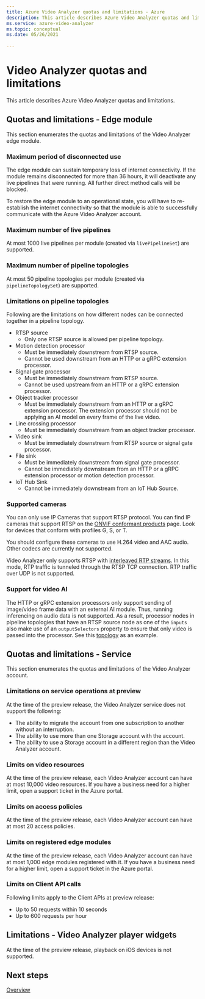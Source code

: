 ```yaml
---
title: Azure Video Analyzer quotas and limitations - Azure
description: This article describes Azure Video Analyzer quotas and limitations.
ms.service: azure-video-analyzer
ms.topic: conceptual
ms.date: 05/26/2021 
 
---
```

# Video Analyzer quotas and limitations

This article describes Azure Video Analyzer quotas and limitations.

## Quotas and limitations - Edge module

This section enumerates the quotas and limitations of the Video Analyzer edge module.

### Maximum period of disconnected use

The edge module can sustain temporary loss of internet connectivity. If the module remains disconnected for more than 36 hours, it will deactivate any live pipelines that were running. All further direct method calls will be blocked.

To restore the edge module to an operational state, you will have to re-establish the internet connectivity so that the module is able to successfully communicate with the Azure Video Analyzer account.

### Maximum number of live pipelines

At most 1000 live pipelines per module (created via `livePipelineSet`) are supported.

### Maximum number of pipeline topologies

At most 50 pipeline topologies per module (created via `pipelineTopologySet`) are supported.

### Limitations on pipeline topologies

Following are the limitations on how different nodes can be connected together in a pipeline topology.

* RTSP source
   * Only one RTSP source is allowed per pipeline topology.
* Motion detection processor
   * Must be immediately downstream from RTSP source.
   * Cannot be used downstream from an HTTP or a gRPC extension processor.
* Signal gate processor
   * Must be immediately downstream from RTSP source.
   * Cannot be used upstream from an HTTP or a gRPC extension processor.
* Object tracker processor
   * Must be immediately downstream from an HTTP or a gRPC extension processor. The extension processor should not be applying an AI model on every frame of the live video.
* Line crossing processor
   * Must be immediately downstream from an object tracker processor.
* Video sink 
   * Must be immediately downstream from RTSP source or signal gate processor.
* File sink
   * Must be immediately downstream from signal gate processor.
   * Cannot be immediately downstream from an HTTP or a gRPC extension processor or motion detection processor.
* IoT Hub Sink
   * Cannot be immediately downstream from an IoT Hub Source.

### Supported cameras
You can only use IP Cameras that support RTSP protocol. You can find IP cameras that support RTSP on the [ONVIF conformant products](https://www.onvif.org/conformant-products) page. Look for devices that conform with profiles G, S, or T.

You should configure these cameras to use H.264 video and AAC audio. Other codecs are currently not supported.

Video Analyzer only supports RTSP with [interleaved RTP streams]( https://datatracker.ietf.org/doc/html/rfc2326#section-10.12). In this mode, RTP traffic is tunneled through the RTSP TCP connection. RTP traffic over UDP is not supported.

### Support for video AI
The HTTP or gRPC extension processors only support sending of image/video frame data with an external AI module. Thus, running inferencing on audio data is not supported. As a result, processor nodes in pipeline topologies that have an RTSP source node as one of the `inputs` also make use of an `outputSelectors` property to ensure that only video is passed into the processor. See this [topology](https://github.com/Azure/video-analyzer/blob/main/pipelines/live/topologies/evr-grpcExtension-video-sink/topology.json) as an example.

## Quotas and limitations - Service

This section enumerates the quotas and limitations of the Video Analyzer account.

### Limitations on service operations at preview

At the time of the preview release, the Video Analyzer service does not support the following:

* The ability to migrate the account from one subscription to another without an interruption.
* The ability to use more than one Storage account with the account.
* The ability to use a Storage account in a different region than the Video Analyzer account.

### Limits on video resources
At the time of the preview release, each Video Analyzer account can have at most 10,000 video resources. If you have a business need for a higher limit, open a support ticket in the Azure portal.

### Limits on access policies
At the time of the preview release, each Video Analyzer account can have at most 20 access policies.

### Limits on registered edge modules
At the time of the preview release, each Video Analyzer account can have at most 1,000 edge modules registered with it. If you have a business need for a higher limit, open a support ticket in the Azure portal.

### Limits on Client API calls
Following limits apply to the Client APIs at preview release:

* Up to 50 requests within 10 seconds
* Up to 600 requests per hour

## Limitations - Video Analyzer player widgets

At the time of the preview release, playback on iOS devices is not supported.

## Next steps

[Overview](overview.md)
